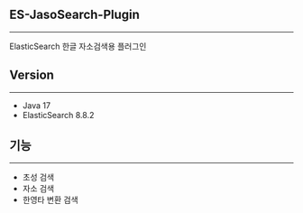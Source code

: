 ## ES-JasoSearch-Plugin
---
ElasticSearch 한글 자소검색용 플러그인


## Version
---
- Java 17
- ElasticSearch 8.8.2

## 기능
---
- 초성 검색
- 자소 검색
- 한영타 변환 검색
